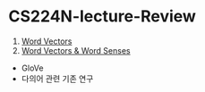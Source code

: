 # CS224N-lecture-Review
1. [Word Vectors](https://www.notion.so/01-Word-Vectors-d21ad947f33a413aa66660a35c05dbf5)
2. [Word Vectors & Word Senses](https://www.notion.so/02-Word-Vectors-and-Word-Senses-bef0674e3b3a486cae082187fc8e8d00)
  - GloVe
  - 다의어 관련 기존 연구

